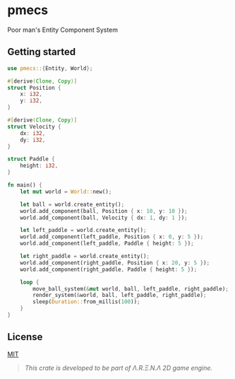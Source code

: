 # pmecs
Poor man's Entity Component System

## Getting started

```rust
use pmecs::{Entity, World};

#[derive(Clone, Copy)]
struct Position {
    x: i32,
    y: i32,
}

#[derive(Clone, Copy)]
struct Velocity {
    dx: i32,
    dy: i32,
}

struct Paddle {
    height: i32,
}

fn main() {
    let mut world = World::new();

    let ball = world.create_entity();
    world.add_component(ball, Position { x: 10, y: 10 });
    world.add_component(ball, Velocity { dx: 1, dy: 1 });

    let left_paddle = world.create_entity();
    world.add_component(left_paddle, Position { x: 0, y: 5 });
    world.add_component(left_paddle, Paddle { height: 5 });

    let right_paddle = world.create_entity();
    world.add_component(right_paddle, Position { x: 20, y: 5 });
    world.add_component(right_paddle, Paddle { height: 5 });

    loop {
        move_ball_system(&mut world, ball, left_paddle, right_paddle);
        render_system(&world, ball, left_paddle, right_paddle);
        sleep(Duration::from_millis(100));
    }
}

```

## License

[MIT](https://github.com/ziyasal/natura/blob/main/LICENSE)

> _This crate is developed to be part of Λ.R.Ξ.N.Λ 2D game engine._
